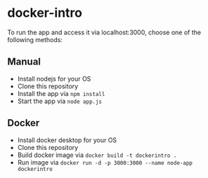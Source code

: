 # docker-intro

To run the app and access it via localhost:3000, choose one of the following methods:

## Manual
* Install nodejs for your OS
* Clone this repository
* Install the app via `npm install`
* Start the app via `node app.js`

## Docker
* Install docker desktop for your OS
* Clone this repository
* Build docker image via `docker build -t dockerintro .`
* Run image via `docker run -d -p 3000:3000 --name node-app dockerintro`
